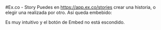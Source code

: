 #Ex.co - Story
Puedes en https://app.ex.co/stories crear una historia, o elegir una realizada por otro. Así queda embebido:

<script>(function(d,s,id){var js,fjs=d.getElementsByTagName(s)[0];if(d.getElementById(id))return;js=d.createElement(s);js.id=id;js.src='https://embed.ex.co/sdk.js';fjs.parentNode.insertBefore(js,fjs);}(document,'script','playbuzz-sdk'));</script><div class="playbuzz" data-id="b0b69209-7bbb-4ba0-9800-67a243f01847" data-show-share="false" data-show-info="false"></div>


Es muy intuitivo y el botón de Embed no está escondido. 